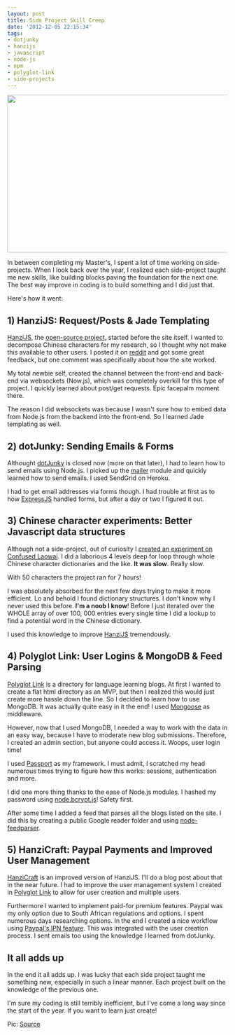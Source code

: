 ```yaml
---
layout: post
title: Side Project Skill Creep
date: '2012-12-05 22:15:34'
tags:
- dotjunky
- hanzijs
- javascript
- node-js
- npm
- polyglot-link
- side-projects
---
```


<img class="aligncenter size-full wp-image-282" title="Building Blocks" src="http://res.cloudinary.com/daxztt3th/image/upload/v1412147199/8240281227_2a0aa5bcce_z_vadvys.jpg" alt="" width="640" height="360" />

In between completing my Master's, I spent a lot of time working on side-projects. When I look back over the year, I realized each side-project taught me new skills, like building blocks paving the foundation for the next one. The best way improve in coding is to build something and I did just that.

Here's how it went:
<h2>1) HanziJS: Request/Posts &amp; Jade Templating</h2>
<a href="http://hanzijs.com">HanziJS</a>, the <a href="http://github.com/nieldlr/hanzi">open-source project</a>, started before the site itself. I wanted to decompose Chinese characters for my research, so I thought why not make this available to other users. I posted it on <a href="http://www.reddit.com/r/ChineseLanguage/comments/r3g5m/hey_rchineselanguage_ive_created_a_character/">reddit</a> and got some great feedback, but one comment was specifically about how the site worked.

My total newbie self, created the channel between the front-end and back-end via websockets (Now.js), which was completely overkill for this type of project. I quickly learned about post/get requests. Epic facepalm moment there.

The reason I did websockets was because I wasn't sure how to embed data from Node.js from the backend into the front-end. So I learned Jade templating as well.
<h2>2) dotJunky: Sending Emails &amp; Forms</h2>
Althought <a href="http://dotjunky.com">dotJunky</a> is closed now (more on that later), I had to learn how to send emails using Node.js. I picked up the <a href="https://github.com/Marak/node_mailer">mailer</a> module and quickly learned how to send emails. I used SendGrid on Heroku.

I had to get email addresses via forms though. I had trouble at first as to how <a href="http://expressjs.com">ExpressJS</a> handled forms, but after a day or two I figured it out.
<h2>3) Chinese character experiments: Better Javascript data structures</h2>
Although not a side-project, out of curiosity I <a href="http://confusedlaowai.com/2012/08/learned-frequent-chinese-characters/">created an experiment on Confused Laowai</a>. I did a laborious 4 levels deep for loop through whole Chinese character dictionaries and the like. <strong>It was slow</strong>. Really slow.

With 50 characters the project ran for 7 hours!

I was absolutely absorbed for the next few days trying to make it more efficient. Lo and behold I found dictionary structures. I don't know why I never used this before.<strong> I'm a noob I know</strong>! Before I just iterated over the WHOLE array of over 100, 000 entries every single time I did a lookup to find a potential word in the Chinese dictionary.

I used this knowledge to improve <a href="http://github.com/nieldlr/hanzi">HanziJS</a> tremendously.
<h2>4) Polyglot Link: User Logins &amp; MongoDB &amp; Feed Parsing</h2>
<a href="http://polyglotlink.com">Polyglot Link</a> is a directory for language learning blogs. At first I wanted to create a flat html directory as an MVP, but then I realized this would just create more hassle down the line. So I decided to learn how to use MongoDB. It was actually quite easy in it the end! I used <a href="http://mongoosejs.com">Mongoose</a> as middleware.

However, now that I used MongoDB, I needed a way to work with the data in an easy way, because I have to moderate new blog submissions. Therefore, I created an admin section, but anyone could access it. Woops, user login time!

I used <a href="http://passportjs.org/">Passport</a> as my framework. I must admit, I scratched my head numerous times trying to figure how this works: sessions, authentication and more.

I did one more thing thanks to the ease of Node.js modules. I hashed my password using <a href="https://github.com/ncb000gt/node.bcrypt.js/">node.bcrypt.js</a>! Safety first.

After some time I added a feed that parses all the blogs listed on the site. I did this by creating a public Google reader folder and using <a href="https://github.com/danmactough/node-feedparser">node-feedparser</a>.
<h2>5) HanziCraft: Paypal Payments and Improved User Management</h2>
<a href="http://hanzicraft.com">HanziCraft</a> is an improved version of HanziJS. I'll do a blog post about that in the near future. I had to improve the user management system I created in <a href="http://polyglotlink.com">Polyglot Link</a> to allow for user creation and multiple users.

Furthermore I wanted to implement paid-for premium features. Paypal was my only option due to South African regulations and options. I spent numerous days researching options. In the end I created a nice workflow using <a href="http://paypal.com/ipn">Paypal's IPN feature</a>. This was integrated with the user creation process. I sent emails too using the knowledge I learned from dotJunky.
<h2>It all adds up</h2>
In the end it all adds up. I was lucky that each side project taught me something new, especially in such a linear manner. Each project built on the knowledge of the previous one.

I'm sure my coding is still terribly inefficient, but I've come a long way since the start of the year. If you want to learn just create!

Pic: <a href="http://www.flickr.com/photos/chiky/8240281227/in/pool-44124304756@N01/">Source</a>